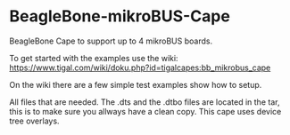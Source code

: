 BeagleBone-mikroBUS-Cape
=================

BeagleBone Cape to support up to 4 mikroBUS boards.

To get started with the examples use the wiki: https://www.tigal.com/wiki/doku.php?id=tigalcapes:bb_mikrobus_cape

On the wiki there are a few simple test examples show how to setup. 

All files that are needed. The .dts and the .dtbo files are located in the tar, this is to make sure you allways have a clean copy. This cape uses device tree overlays. 
